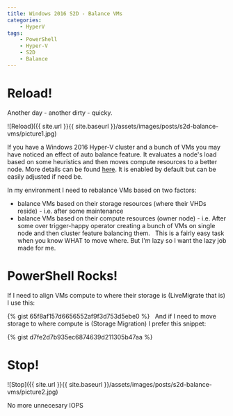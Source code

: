 ```yaml
---
title: Windows 2016 S2D - Balance VMs
categories:
    - HyperV
tags:
    - PowerShell
    - Hyper-V
    - S2D
    - Balance
---
```


# Reload!

Another day - another dirty - quicky. 

![Reload]({{ site.url }}{{ site.baseurl }}/assets/images/posts/s2d-balance-vms/picture1.jpg)

If you have a Windows 2016 Hyper-V cluster and a bunch of VMs you may have noticed an effect of auto balance feature. It evaluates a node's load based on some heuristics and then moves compute resources to a better node. More details can be found [here](https://blogs.msdn.microsoft.com/clustering/2016/04/29/failover-cluster-node-fairness-in-windows-server-2016/). It is enabled by default but can be easily adjusted if need be.

In my environment I need to rebalance VMs based on two factors:

- balance VMs based on their storage resources (where their VHDs reside) - i.e. after some maintenance 
- balance VMs based on their compute resources (owner node) - i.e. After some over trigger-happy operator creating a bunch of VMs on single node and then cluster feature balancing them.
 
This is a fairly easy task when you know WHAT to move where. But I'm lazy so I want the lazy job made for me.

# PowerShell Rocks!

If I need to align VMs compute to where their storage is (LiveMigrate that is) I use this:

{% gist 65f8af157d6656552af9f3d753d5ebe0 %}
 
And if I need to move storage to where compute is (Storage Migration) I prefer this snippet:

{% gist d7fe2d7b935ec6874639d211305b47aa %}
 
# Stop!

![Stop]({{ site.url }}{{ site.baseurl }}/assets/images/posts/s2d-balance-vms/picture2.jpg)

No more unnecesary IOPS

